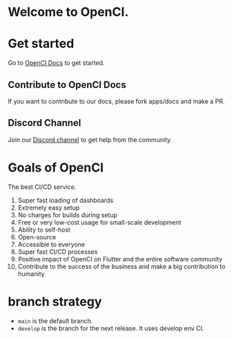 # Welcome to OpenCI.

# Get started

Go to [OpenCI Docs](https://docs.open-ci.io) to get started.

## Contribute to OpenCI Docs

If you want to contribute to our docs, please fork apps/docs and make a PR.

## Discord Channel

Join our [Discord channel](https://discord.gg/gwbnwWtefk) to get help from the community.

# Goals of OpenCI

The best CI/CD service.

1. Super fast loading of dashboards
2. Extremely easy setup
3. No charges for builds during setup
4. Free or very low-cost usage for small-scale development
5. Ability to self-host
6. Open-source
7. Accessible to everyone
8. Super fast CI/CD processes
9. Positive impact of OpenCI on Flutter and the entire software community
10. Contribute to the success of the business and make a big contribution to humanity

# branch strategy

- `main` is the default branch.
- `develop` is the branch for the next release. It uses develop env CI.

